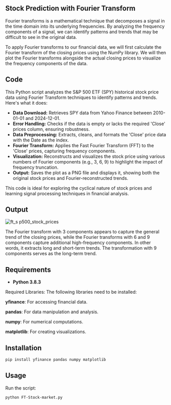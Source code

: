## Stock Prediction with Fourier Transform



Fourier transforms is a mathematical technique that decomposes a signal in the time domain into its underlying frequencies. By analyzing the frequency components of a signal, we can identify patterns and trends that may be difficult to see in the original data.


To apply Fourier transforms to our financial data, we will first calculate the Fourier transform of the closing prices using the NumPy library. We will then plot the Fourier transforms alongside the actual closing prices to visualize the frequency components of the data.

## Code 

This Python script analyzes the S&P 500 ETF (SPY) historical stock price data using Fourier Transform techniques to identify patterns and trends. Here's what it does:

  -  **Data Download:** Retrieves SPY data from Yahoo Finance between 2010-01-01 and 2024-12-01.
  -  **Error Handling:** Checks if the data is empty or lacks the required 'Close' prices column, ensuring robustness.
  -  **Data Preprocessing:** Extracts, cleans, and formats the 'Close' price data with the Date as the index.
  -  **Fourier Transform:** Applies the Fast Fourier Transform (FFT) to the 'Close' prices, capturing frequency components.
  -  **Visualization:** Reconstructs and visualizes the stock price using various numbers of Fourier components (e.g., 3, 6, 9) to highlight the impact of frequency truncation.
  -  **Output:** Saves the plot as a PNG file and displays it, showing both the original stock prices and Fourier-reconstructed trends.

This code is ideal for exploring the cyclical nature of stock prices and learning signal processing techniques in financial analysis.

## Output

![ft_s p500_stock_prices](https://github.com/user-attachments/assets/6a17d926-a3b5-4c77-ab7a-65e19bb10d10)




The Fourier transform with 3 components appears to capture the general trend of the closing prices, while the Fourier transforms with 6 and 9 components capture additional high-frequency components. In other words, it extracts long and short-term trends. The transformation with 9 components serves as the long-term trend.


## Requirements

- **Python 3.8.3**
  
Required Libraries: The following libraries need to be installed:

**yfinance**: For accessing financial data.

**pandas**: For data manipulation and analysis.

**numpy**: For numerical computations.

**matplotlib**: For creating visualizations.


## Installation

```bash
pip install yfinance pandas numpy matplotlib
```

## Usage
Run the script: 

```bash
python FT-Stock-market.py
```

